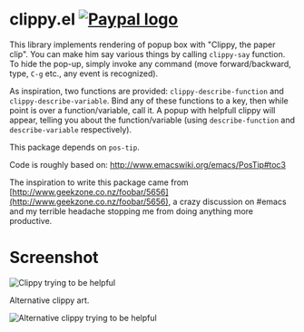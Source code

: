clippy.el [![Paypal logo](https://www.paypalobjects.com/en_US/i/btn/btn_donate_LG.gif)](https://www.paypal.com/cgi-bin/webscr?cmd=_s-xclick&hosted_button_id=TAWNECQR3TTUY)
=========

This library implements rendering of popup box with "Clippy, the paper clip". You can make him say various things by calling `clippy-say` function. To hide the pop-up, simply invoke any command (move forward/backward, type, `C-g` etc., any event is recognized).

As inspiration, two functions are provided: `clippy-describe-function` and `clippy-describe-variable`. Bind any of these functions to a key, then while point is over a function/variable, call it. A popup with helpfull clippy will appear, telling you about the function/variable (using `describe-function` and `describe-variable` respectively).

This package depends on `pos-tip`.

Code is roughly based on: http://www.emacswiki.org/emacs/PosTip#toc3

The inspiration to write this package came from [http://www.geekzone.co.nz/foobar/5656](http://www.geekzone.co.nz/foobar/5656), a crazy discussion on #emacs and my terrible headache stopping me from doing anything more productive.

Screenshot
=========

![Clippy trying to be helpful](https://raw.github.com/Fuco1/clippy.el/master/clippy.png)

Alternative clippy art.

![Alternative clippy trying to be helpful](https://raw.github.com/Fuco1/clippy.el/master/clippy2.png)
